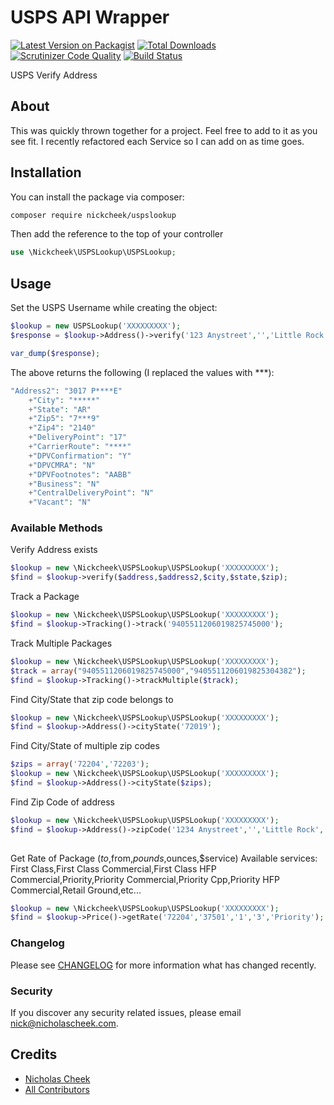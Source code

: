 # USPS API Wrapper

[![Latest Version on Packagist](https://img.shields.io/packagist/v/nickcheek/uspslookup.svg?style=flat-square)](https://packagist.org/packages/nickcheek/uspslookup)
[![Total Downloads](https://img.shields.io/packagist/dt/nickcheek/uspslookup.svg?style=flat-square)](https://packagist.org/packages/nickcheek/uspslookup)
[![Scrutinizer Code Quality](https://scrutinizer-ci.com/g/nickcheek/USPSLookup/badges/quality-score.png?b=master)](https://scrutinizer-ci.com/g/nickcheek/USPSLookup/?branch=master)
[![Build Status](https://scrutinizer-ci.com/g/nickcheek/USPSLookup/badges/build.png?b=master)](https://scrutinizer-ci.com/g/nickcheek/USPSLookup/build-status/master)

USPS Verify Address

## About

This was quickly thrown together for a project.  Feel free to add to it as you see fit.  I recently refactored each Service so I can add on as time goes. 

## Installation

You can install the package via composer:

```bash
composer require nickcheek/uspslookup

```

Then add the reference to the top of your controller
```php
use \Nickcheek\USPSLookup\USPSLookup;
```

## Usage

Set the USPS Username while creating the object:

``` php
$lookup = new USPSLookup('XXXXXXXXX');
$response = $lookup->Address()->verify('123 Anystreet','','Little Rock','AR','72204');

var_dump($response);

```


The above returns the following (I replaced the values with ***):
``` php
"Address2": "3017 P****E"
    +"City": "*****"
    +"State": "AR"
    +"Zip5": "7***9"
    +"Zip4": "2140"
    +"DeliveryPoint": "17"
    +"CarrierRoute": "****"
    +"DPVConfirmation": "Y"
    +"DPVCMRA": "N"
    +"DPVFootnotes": "AABB"
    +"Business": "N"
    +"CentralDeliveryPoint": "N"
    +"Vacant": "N"
```

### Available Methods
Verify Address exists

``` php
$lookup = new \Nickcheek\USPSLookup\USPSLookup('XXXXXXXXX');
$find = $lookup->verify($address,$address2,$city,$state,$zip);

```


Track a Package

``` php
$lookup = new \Nickcheek\USPSLookup\USPSLookup('XXXXXXXXX');
$find = $lookup->Tracking()->track('9405511206019825745000');

```

Track Multiple Packages

``` php
$lookup = new \Nickcheek\USPSLookup\USPSLookup('XXXXXXXXX');
$track = array("9405511206019825745000","9405511206019825304382");
$find = $lookup->Tracking()->trackMultiple($track);

```

Find City/State that zip code belongs to

```php
$lookup = new \Nickcheek\USPSLookup\USPSLookup('XXXXXXXXX');
$find = $lookup->Address()->cityState('72019');

```

Find City/State of multiple zip codes

```php
$zips = array('72204','72203');
$lookup = new \Nickcheek\USPSLookup\USPSLookup('XXXXXXXXX');
$find = $lookup->Address()->cityState($zips);

```

Find Zip Code of address

```php 
$lookup = new \Nickcheek\USPSLookup\USPSLookup('XXXXXXXXX');
$find = $lookup->Address()->zipCode('1234 Anystreet','','Little Rock','AR');
	   
```
Get Rate of Package
($to,$from,$pounds,$ounces,$service)
Available services: 
First Class,First Class Commercial,First Class  HFP Commercial,Priority,Priority Commercial,Priority Cpp,Priority HFP Commercial,Retail Ground,etc...

```php
$lookup = new \Nickcheek\USPSLookup\USPSLookup('XXXXXXXXX');
$find = $lookup->Price()->getRate('72204','37501','1','3','Priority');

```

### Changelog

Please see [CHANGELOG](CHANGELOG.md) for more information what has changed recently.


### Security

If you discover any security related issues, please email nick@nicholascheek.com.

## Credits

- [Nicholas Cheek](https://github.com/nickcheek)
- [All Contributors](../../contributors)



